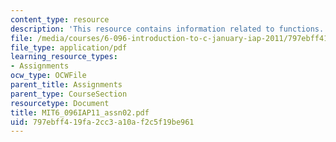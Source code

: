 ```yaml
---
content_type: resource
description: 'This resource contains information related to functions. '
file: /media/courses/6-096-introduction-to-c-january-iap-2011/797ebff419fa2cc3a10af2c5f19be961_MIT6_096IAP11_assn02.pdf
file_type: application/pdf
learning_resource_types:
- Assignments
ocw_type: OCWFile
parent_title: Assignments
parent_type: CourseSection
resourcetype: Document
title: MIT6_096IAP11_assn02.pdf
uid: 797ebff4-19fa-2cc3-a10a-f2c5f19be961
---
```

